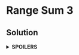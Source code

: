 # Range Sum 3
## Solution
<details>
<summary><b>SPOILERS</b></summary>



### Note
* Run a loop to take input lines containing three numbers for `M + K` times. **Do not** count 1-commands and 2-commands separately! It will produce many overheads so it will occur time limit failure.

</details>
